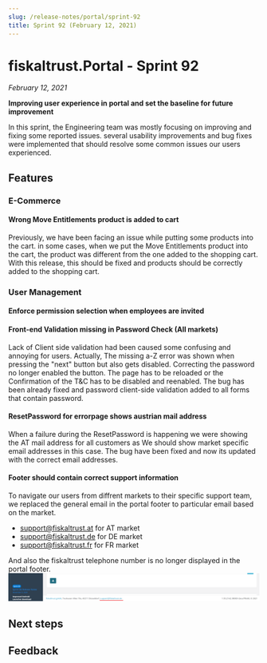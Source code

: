 ```yaml
---
slug: /release-notes/portal/sprint-92
title: Sprint 92 (February 12, 2021)
---
```


# fiskaltrust.Portal - Sprint 92
_February 12, 2021_

**Improving user experience in portal and set the baseline for future improvement**

In this sprint, the Engineering team was mostly focusing on improving and fixing some reported issues. several usability improvements and bug fixes were implemented that should resolve some common issues our users experienced.

## Features

### E-Commerce
#### Wrong Move Entitlements product is added to cart

Previously, we have been facing an issue while putting some products into the cart.
in some cases, when we put the Move Entitlements product into the cart,  the product was different from the one added to the shopping cart.
With this release, this should be fixed and products should be correctly added to the shopping cart.

### User Management

#### Enforce permission selection when employees are invited

#### Front-end Validation missing in Password Check (All markets)
Lack of Client side validation had been caused some confusing and annoying for users. Actually, The missing a-Z error was shown when pressing the "next" button but also gets disabled. Correcting the password no longer enabled the button. The page has to be reloaded or the Confirmation of the T&C has to be disabled and reenabled.
The bug has been already fixed and password client-side validation added to all forms that contain password.



#### ResetPassword for errorpage shows austrian mail address
When a failure during the ResetPassword is happening we were showing the AT mail address for all customers as We should show market specific email addresses in this case.
The bug have been fixed and now its updated with the correct email addresses.

#### Footer should contain correct support information
To navigate our users from diffrent markets to their specific support team, we replaced the general email in the portal footer to particular email based on the market.
 - support@fiskaltrust.at for AT market 
 - support@fiskaltrust.de for DE market 
 - support@fiskaltrust.fr for FR market 

And also the fiskaltrust telephone number is no longer displayed in the portal footer.
 ![footer](images/sprint-92/footer.png)
## Next steps

## Feedback
